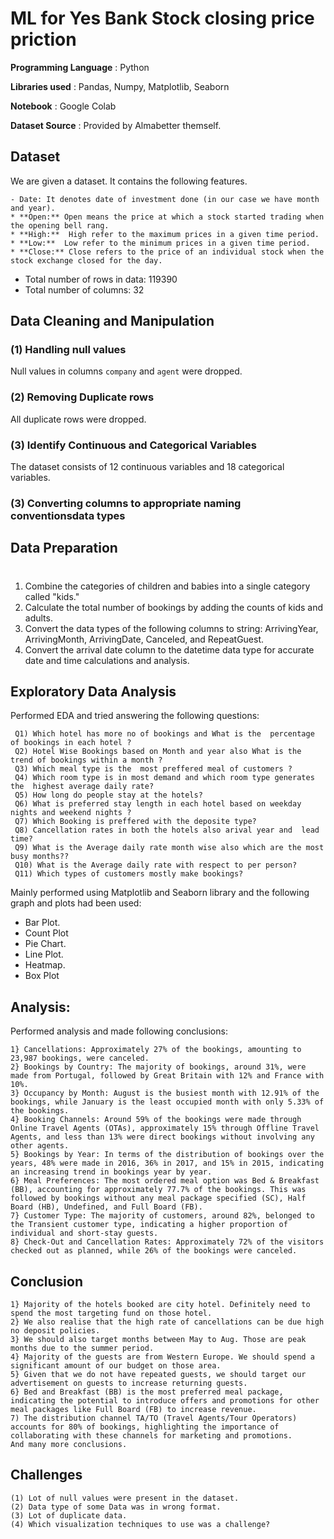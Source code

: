 # ML for Yes Bank Stock closing price priction

**Programming Language** : Python

**Libraries used** : Pandas, Numpy, Matplotlib, Seaborn

**Notebook** : Google Colab

**Dataset Source** : Provided by Almabetter themself.

## Dataset 
We are given a dataset. It contains the following features.
```
- Date: It denotes date of investment done (in our case we have month and year).
* **Open:** Open means the price at which a stock started trading when the opening bell rang.
* **High:**  High refer to the maximum prices in a given time period.
* **Low:**  Low refer to the minimum prices in a given time period.
* **Close:** Close refers to the price of an individual stock when the stock exchange closed for the day.
```

- Total number of rows in data: 119390
- Total number of columns: 32

## Data Cleaning and Manipulation

### (1) Handling null values
Null values in columns `company` and `agent` were dropped.

### (2) Removing Duplicate rows
All duplicate rows were dropped.

### (3) Identify Continuous and Categorical Variables
The dataset consists of 12 continuous variables and 18 categorical variables. 

### (3) Converting columns to appropriate naming conventionsdata types

## Data Preparation
#

 1) Combine the categories of children and babies into a single category called "kids."
 2) Calculate the total number of bookings by adding the counts of kids and adults.
 3) Convert the data types of the following columns to string: ArrivingYear, ArrivingMonth, ArrivingDate, Canceled, and RepeatGuest.
 4) Convert the arrival date column to the datetime data type for accurate date and time calculations and analysis.


## Exploratory Data Analysis

Performed EDA and tried answering the following questions:

```
 Q1) Which hotel has more no of bookings and What is the  percentage of bookings in each hotel ?
 Q2) Hotel Wise Bookings based on Month and year also What is the trend of bookings within a month ?
 Q3) Which meal type is the  most preffered meal of customers ?
 Q4) Which room type is in most demand and which room type generates the  highest average daily rate?
 Q5) How long do people stay at the hotels?
 Q6) What is preferred stay length in each hotel based on weekday nights and weekend nights ?
 Q7) Which Booking is preffered with the deposite type?
 Q8) Cancellation rates in both the hotels also arival year and  lead time?
 Q9) What is the Average daily rate month wise also which are the most busy months??
 Q10) What is the Average daily rate with respect to per person?
 Q11) Which types of customers mostly make bookings?
```

Mainly performed using Matplotlib and Seaborn library and the following graph and plots had been used:
   - Bar Plot.
   - Count Plot
   - Pie Chart.
   - Line Plot.
   - Heatmap.
   - Box Plot
             
## Analysis:

Performed analysis and made following conclusions:
```
1} Cancellations: Approximately 27% of the bookings, amounting to 23,987 bookings, were canceled.
2} Bookings by Country: The majority of bookings, around 31%, were made from Portugal, followed by Great Britain with 12% and France with 10%.
3} Occupancy by Month: August is the busiest month with 12.91% of the bookings, while January is the least occupied month with only 5.33% of the bookings.
4} Booking Channels: Around 59% of the bookings were made through Online Travel Agents (OTAs), approximately 15% through Offline Travel Agents, and less than 13% were direct bookings without involving any other agents.
5} Bookings by Year: In terms of the distribution of bookings over the years, 48% were made in 2016, 36% in 2017, and 15% in 2015, indicating an increasing trend in bookings year by year.
6} Meal Preferences: The most ordered meal option was Bed & Breakfast (BB), accounting for approximately 77.7% of the bookings. This was followed by bookings without any meal package specified (SC), Half Board (HB), Undefined, and Full Board (FB).
7} Customer Type: The majority of customers, around 82%, belonged to the Transient customer type, indicating a higher proportion of individual and short-stay guests.
8} Check-Out and Cancellation Rates: Approximately 72% of the visitors checked out as planned, while 26% of the bookings were canceled.
```
## Conclusion

```
1} Majority of the hotels booked are city hotel. Definitely need to spend the most targeting fund on those hotel.
2} We also realise that the high rate of cancellations can be due high no deposit policies.
3} We should also target months between May to Aug. Those are peak months due to the summer period.
4} Majority of the guests are from Western Europe. We should spend a significant amount of our budget on those area.
5} Given that we do not have repeated guests, we should target our advertisement on guests to increase returning guests.	
6} Bed and Breakfast (BB) is the most preferred meal package, indicating the potential to introduce offers and promotions for other meal packages like Full Board (FB) to increase revenue.
7) The distribution channel TA/TO (Travel Agents/Tour Operators) accounts for 80% of bookings, highlighting the importance of collaborating with these channels for marketing and promotions.
And many more conclusions.
```
## Challenges
```
(1) Lot of null values were present in the dataset.
(2) Data type of some Data was in wrong format.
(3) Lot of duplicate data.
(4) Which visualization techniques to use was a challenge?
